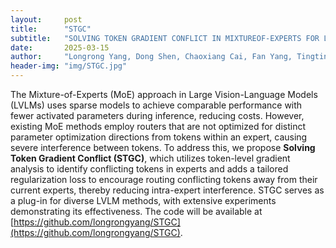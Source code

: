```yaml
---
layout:     post
title:      "STGC"
subtitle:   "SOLVING TOKEN GRADIENT CONFLICT IN MIXTUREOF-EXPERTS FOR LARGE VISION-LANGUAGE MODEL"
date:       2025-03-15
author:     "Longrong Yang, Dong Shen, Chaoxiang Cai, Fan Yang, Tingting Gao, Di Zhang, Xi Li"
header-img: "img/STGC.jpg"
---
```


The Mixture-of-Experts (MoE) approach in Large Vision-Language Models (LVLMs) uses sparse models to achieve comparable performance with fewer activated parameters during inference, reducing costs. However, existing MoE methods employ routers that are not optimized for distinct parameter optimization directions from tokens within an expert, causing severe interference between tokens. To address this, we propose **Solving Token Gradient Conflict (STGC)**, which utilizes token-level gradient analysis to identify conflicting tokens in experts and adds a tailored regularization loss to encourage routing conflicting tokens away from their current experts, thereby reducing intra-expert interference. STGC serves as a plug-in for diverse LVLM methods, with extensive experiments demonstrating its effectiveness. The code will be available at [https://github.com/longrongyang/STGC](https://github.com/longrongyang/STGC).
